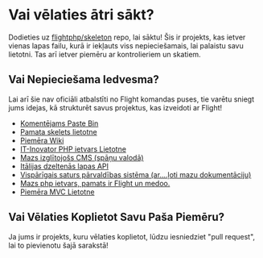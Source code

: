 # Vai vēlaties ātri sākt?

Dodieties uz [flightphp/skeleton](https://github.com/flightphp/skeleton) repo, lai sāktu! Šis ir projekts, kas ietver vienas lapas failu, kurā ir iekļauts viss nepieciešamais, lai palaistu savu lietotni. Tas arī ietver piemēru ar kontrolieriem un skatiem.

## Vai Nepieciešama Iedvesma?

Lai arī šie nav oficiāli atbalstīti no Flight komandas puses, tie varētu sniegt jums idejas, kā strukturēt savus projektus, kas izveidoti ar Flight!

- [Komentējams Paste Bin](https://github.com/n0nag0n/commie2)
- [Pamata skelets lietotne](https://github.com/markhughes/flight-skeleton)
- [Piemēra Wiki](https://github.com/Skayo/FlightWiki)
- [IT-Inovator PHP ietvars Lietotne](https://github.com/itinnovator/myphp-app)
- [Mazs izglītojošs CMS (spāņu valodā)](https://github.com/casgin/LittleEducationalCMS)
- [Itālijas dzeltenās lapas API](https://github.com/chiccomagnus/PGAPI)
- [Vispārīgais saturs pārvaldības sistēma (ar....ļoti mazu dokumentāciju)](https://github.com/recepuncu/cms)
- [Mazs php ietvars, pamats ir Flight un medoo.](https://github.com/ycrao/tinyme)
- [Piemēra MVC Lietotne](https://github.com/paddypei/Flight-MVC)

## Vai Vēlaties Koplietot Savu Paša Piemēru?

Ja jums ir projekts, kuru vēlaties koplietot, lūdzu iesniedziet "pull request", lai to pievienotu šajā sarakstā!